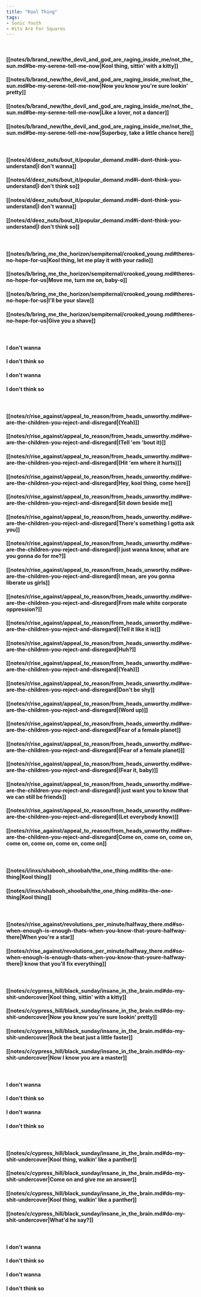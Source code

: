 ```yaml
---
title: "Kool Thing"
tags:
- Sonic Youth
- Hits Are For Squares
---
```

&nbsp;
#### [[notes/b/brand_new/the_devil_and_god_are_raging_inside_me/not_the_sun.md#be-my-serene-tell-me-now|Kool thing, sittin' with a kitty]]
#### [[notes/b/brand_new/the_devil_and_god_are_raging_inside_me/not_the_sun.md#be-my-serene-tell-me-now|Now you know you're sure lookin' pretty]]
#### [[notes/b/brand_new/the_devil_and_god_are_raging_inside_me/not_the_sun.md#be-my-serene-tell-me-now|Like a lover, not a dancer]]
#### [[notes/b/brand_new/the_devil_and_god_are_raging_inside_me/not_the_sun.md#be-my-serene-tell-me-now|Superboy, take a little chance here]]
&nbsp;
#### [[notes/d/deez_nuts/bout_it/popular_demand.md#i-dont-think-you-understand|I don't wanna]]
#### [[notes/d/deez_nuts/bout_it/popular_demand.md#i-dont-think-you-understand|I don't think so]]
#### [[notes/d/deez_nuts/bout_it/popular_demand.md#i-dont-think-you-understand|I don't wanna]]
#### [[notes/d/deez_nuts/bout_it/popular_demand.md#i-dont-think-you-understand|I don't think so]]
&nbsp;
#### [[notes/b/bring_me_the_horizon/sempiternal/crooked_young.md#theres-no-hope-for-us|Kool thing, let me play it with your radio]]
#### [[notes/b/bring_me_the_horizon/sempiternal/crooked_young.md#theres-no-hope-for-us|Move me, turn me on, baby-o]]
#### [[notes/b/bring_me_the_horizon/sempiternal/crooked_young.md#theres-no-hope-for-us|I'll be your slave]]
#### [[notes/b/bring_me_the_horizon/sempiternal/crooked_young.md#theres-no-hope-for-us|Give you a shave]]
&nbsp;
#### I don't wanna
#### I don't think so
#### I don't wanna
#### I don't think so
&nbsp;
#### [[notes/r/rise_against/appeal_to_reason/from_heads_unworthy.md#we-are-the-children-you-reject-and-disregard|(Yeah)]]
#### [[notes/r/rise_against/appeal_to_reason/from_heads_unworthy.md#we-are-the-children-you-reject-and-disregard|(Tell 'em 'bout it)]]
#### [[notes/r/rise_against/appeal_to_reason/from_heads_unworthy.md#we-are-the-children-you-reject-and-disregard|(Hit 'em where it hurts)]]
#### [[notes/r/rise_against/appeal_to_reason/from_heads_unworthy.md#we-are-the-children-you-reject-and-disregard|Hey, kool thing, come here]]
#### [[notes/r/rise_against/appeal_to_reason/from_heads_unworthy.md#we-are-the-children-you-reject-and-disregard|Sit down beside me]]
#### [[notes/r/rise_against/appeal_to_reason/from_heads_unworthy.md#we-are-the-children-you-reject-and-disregard|There's something I gotta ask you]]
#### [[notes/r/rise_against/appeal_to_reason/from_heads_unworthy.md#we-are-the-children-you-reject-and-disregard|I just wanna know, what are you gonna do for me?]]
#### [[notes/r/rise_against/appeal_to_reason/from_heads_unworthy.md#we-are-the-children-you-reject-and-disregard|I mean, are you gonna liberate us girls]]
#### [[notes/r/rise_against/appeal_to_reason/from_heads_unworthy.md#we-are-the-children-you-reject-and-disregard|From male white corporate oppression?]]
#### [[notes/r/rise_against/appeal_to_reason/from_heads_unworthy.md#we-are-the-children-you-reject-and-disregard|(Tell it like it is)]]
#### [[notes/r/rise_against/appeal_to_reason/from_heads_unworthy.md#we-are-the-children-you-reject-and-disregard|Huh?]]
#### [[notes/r/rise_against/appeal_to_reason/from_heads_unworthy.md#we-are-the-children-you-reject-and-disregard|(Yeah)]]
#### [[notes/r/rise_against/appeal_to_reason/from_heads_unworthy.md#we-are-the-children-you-reject-and-disregard|Don't be shy]]
#### [[notes/r/rise_against/appeal_to_reason/from_heads_unworthy.md#we-are-the-children-you-reject-and-disregard|(Word up)]]
#### [[notes/r/rise_against/appeal_to_reason/from_heads_unworthy.md#we-are-the-children-you-reject-and-disregard|Fear of a female planet]]
#### [[notes/r/rise_against/appeal_to_reason/from_heads_unworthy.md#we-are-the-children-you-reject-and-disregard|(Fear of a female planet)]]
#### [[notes/r/rise_against/appeal_to_reason/from_heads_unworthy.md#we-are-the-children-you-reject-and-disregard|(Fear it, baby)]]
#### [[notes/r/rise_against/appeal_to_reason/from_heads_unworthy.md#we-are-the-children-you-reject-and-disregard|I just want you to know that we can still be friends]]
#### [[notes/r/rise_against/appeal_to_reason/from_heads_unworthy.md#we-are-the-children-you-reject-and-disregard|(Let everybody know)]]
#### [[notes/r/rise_against/appeal_to_reason/from_heads_unworthy.md#we-are-the-children-you-reject-and-disregard|Come on, come on, come on, come on, come on, come on, come on]]
&nbsp;
#### [[notes/i/inxs/shabooh_shoobah/the_one_thing.md#its-the-one-thing|Kool thing]]
#### [[notes/i/inxs/shabooh_shoobah/the_one_thing.md#its-the-one-thing|Kool thing]]
&nbsp;
#### [[notes/r/rise_against/revolutions_per_minute/halfway_there.md#so-when-enough-is-enough-thats-when-you-know-that-youre-halfway-there|When you're a star]]
#### [[notes/r/rise_against/revolutions_per_minute/halfway_there.md#so-when-enough-is-enough-thats-when-you-know-that-youre-halfway-there|I know that you'll fix everything]]
&nbsp;
#### [[notes/c/cypress_hill/black_sunday/insane_in_the_brain.md#do-my-shit-undercover|Kool thing, sittin' with a kitty]]
#### [[notes/c/cypress_hill/black_sunday/insane_in_the_brain.md#do-my-shit-undercover|Now you know you're sure lookin' pretty]]
#### [[notes/c/cypress_hill/black_sunday/insane_in_the_brain.md#do-my-shit-undercover|Rock the beat just a little faster]]
#### [[notes/c/cypress_hill/black_sunday/insane_in_the_brain.md#do-my-shit-undercover|Now I know you are a master]]
&nbsp;
#### I don't wanna
#### I don't think so
#### I don't wanna
#### I don't think so
&nbsp;
#### [[notes/c/cypress_hill/black_sunday/insane_in_the_brain.md#do-my-shit-undercover|Kool thing, walkin' like a panther]]
#### [[notes/c/cypress_hill/black_sunday/insane_in_the_brain.md#do-my-shit-undercover|Come on and give me an answer]]
#### [[notes/c/cypress_hill/black_sunday/insane_in_the_brain.md#do-my-shit-undercover|Kool thing, walkin' like a panther]]
#### [[notes/c/cypress_hill/black_sunday/insane_in_the_brain.md#do-my-shit-undercover|What'd he say?]]
&nbsp;
#### I don't wanna
#### I don't think so
#### I don't wanna
#### I don't think so
